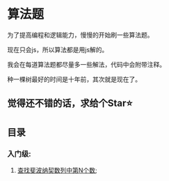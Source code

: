 # 算法题

为了提高编程和逻辑能力，慢慢的开始刷一些算法题。

现在只会js，所以算法都是用js解的。

我会在每道算法题都尽量多一些解法，代码中会附带注释。

种一棵树最好的时间是十年前，其次就是现在了。

## 觉得还不错的话，求给个Star⭐️

## 目录

### 入门级:

1. [查找斐波纳契数列中第N个数](https://github.com/OBKoro1/Brush_algorithm/blob/master/readme/%E6%9F%A5%E6%89%BE%E6%96%90%E6%B3%A2%E7%BA%B3%E5%A5%91%E6%95%B0%E5%88%97%E4%B8%AD%E7%AC%ACN%E4%B8%AA%E6%95%B0.md);
